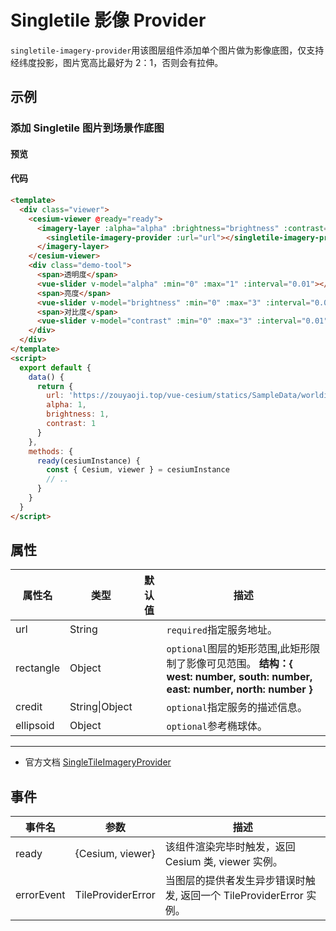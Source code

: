 # Singletile 影像 Provider

`singletile-imagery-provider`用该图层组件添加单个图片做为影像底图，仅支持经纬度投影，图片宽高比最好为 2：1，否则会有拉伸。

## 示例

### 添加 Singletile 图片到场景作底图

#### 预览

<doc-preview>
  <template>
    <div class="viewer">
      <cesium-viewer @ready="ready">
        <imagery-layer :alpha="alpha" :brightness="brightness" :contrast="contrast">
          <singletile-imagery-provider :url="url"></singletile-imagery-provider>
        </imagery-layer>
      </cesium-viewer>
      <div class="demo-tool">
        <span>透明度</span>
        <vue-slider v-model="alpha" :min="0" :max="1" :interval="0.01"  ></vue-slider>
        <span>亮度</span>
        <vue-slider v-model="brightness" :min="0" :max="3" :interval="0.01"  ></vue-slider>
        <span>对比度</span>
        <vue-slider v-model="contrast" :min="0" :max="3" :interval="0.01"  ></vue-slider>
      </div>
    </div>
  </template>
  <script>
    export default {
      data () {
        return {
          url: 'https://zouyaoji.top/vue-cesium/statics/SampleData/worldimage.jpg',
          alpha: 1,
          brightness: 1,
          contrast: 1
        }
      },
      methods: {
        ready (cesiumInstance) {
          const {Cesium, viewer} = cesiumInstance
        }
      }
    }
  </script>
</doc-preview>

#### 代码

```html
<template>
  <div class="viewer">
    <cesium-viewer @ready="ready">
      <imagery-layer :alpha="alpha" :brightness="brightness" :contrast="contrast">
        <singletile-imagery-provider :url="url"></singletile-imagery-provider>
      </imagery-layer>
    </cesium-viewer>
    <div class="demo-tool">
      <span>透明度</span>
      <vue-slider v-model="alpha" :min="0" :max="1" :interval="0.01"></vue-slider>
      <span>亮度</span>
      <vue-slider v-model="brightness" :min="0" :max="3" :interval="0.01"></vue-slider>
      <span>对比度</span>
      <vue-slider v-model="contrast" :min="0" :max="3" :interval="0.01"></vue-slider>
    </div>
  </div>
</template>
<script>
  export default {
    data() {
      return {
        url: 'https://zouyaoji.top/vue-cesium/statics/SampleData/worldimage.jpg',
        alpha: 1,
        brightness: 1,
        contrast: 1
      }
    },
    methods: {
      ready(cesiumInstance) {
        const { Cesium, viewer } = cesiumInstance
        // ..
      }
    }
  }
</script>
```

## 属性

<!-- prettier-ignore -->
| 属性名 | 类型 | 默认值 | 描述 |
| --------- | ------ | ------ | --------------------------------------------------- |
| url | String | | `required`指定服务地址。 |
| rectangle | Object | | `optional`图层的矩形范围,此矩形限制了影像可见范围。 **结构：{ west: number, south: number, east: number, north: number }** |
| credit | String\|Object | | `optional`指定服务的描述信息。 |
| ellipsoid | Object | | `optional`参考椭球体。 |

---

- 官方文档 [SingleTileImageryProvider](https://cesiumjs.org/Cesium/Build/Documentation/SingleTileImageryProvider.html)

## 事件

| 事件名     | 参数              | 描述                                                                |
| ---------- | ----------------- | ------------------------------------------------------------------- |
| ready      | {Cesium, viewer}  | 该组件渲染完毕时触发，返回 Cesium 类, viewer 实例。                 |
| errorEvent | TileProviderError | 当图层的提供者发生异步错误时触发, 返回一个 TileProviderError 实例。 |
